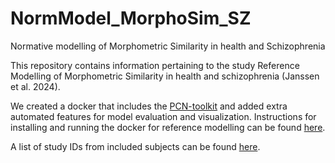 # NormModel_MorphoSim_SZ


Normative modelling of Morphometric Similarity in health and Schizophrenia

This repository contains information pertaining to the study Reference Modelling of Morphometric Similarity in health and schizophrenia (Janssen et al. 2024).

We created a docker that includes the [PCN-toolkit](https://pcntoolkit.readthedocs.io/en/latest/) and added extra automated features for model evaluation and visualization. Instructions for installing and running the docker for reference modelling can be found [here](https://github.com/iamjoostjanssen/NormModel_MorphoSim_SZ/blob/main/Docker_and_ReferenceModelling.txt).

A list of study IDs from included subjects can be found [here](https://github.com/iamjoostjanssen/NormModel_MorphoSim_SZ/blob/main/Included_subjects_IDs.csv).
